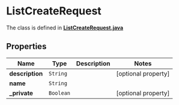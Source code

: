 

# ListCreateRequest

The class is defined in **[ListCreateRequest.java](../../src/main/java/example/micronaut/model/ListCreateRequest.java)**

## Properties

Name | Type | Description | Notes
------------ | ------------- | ------------- | -------------
**description** | `String` |  |  [optional property]
**name** | `String` |  | 
**_private** | `Boolean` |  |  [optional property]





